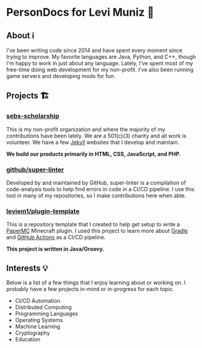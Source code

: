 # PersonDocs for Levi Muniz 🤖

## About ℹ️
I've been writing code since 2014 and have spent every moment since trying to improve. My favorite languages are Java, Python, and C++, though I'm happy to work in just about any language. Lately, I've spent most of my free-time doing web development for my non-profit. I've also been running game servers and developing mods for fun.

## Projects 🏗

### [sebs-scholarship](https://github.com/sebs-scholarship)

This is my non-profit organization and where the majority of my contributions have been lately. We are a 501(c)(3) charity and all work is volunteer. We have a few [Jekyll](jekyllrb.com) websites that I develop and maintain.

**We build our products primarily in HTML, CSS, JavaScript, and PHP.**

### [github/super-linter](https://github.com/github/super-linter)

Developed by and maintained by GitHub, super-linter is a compilation of code-analysis tools to help find errors in code in a CI/CD pipeline. I use this tool in many of my repositories, so I make contributions here when able.

### [leviem1/plugin-template](https://github.com/leviem1/plugin-template)

This is a repository template that I created to help get setup to write a [PaperMC](https://papermc.io/) Minecraft plugin. I used this project to learn more about [Gradle](https://gradle.org/) and [GitHub Actions](https://github.com/features/actions) as a CI/CD pipeline.

**This project is written in Java/Groovy.**

## Interests 💡

Below is a list of a few things that I enjoy learning about or working on. I probably have a few projects in-mind or in-progress for each topic.
* CI/CD Automation
* Distributed Computing
* Programming Languages
* Operating Systems
* Machine Learning
* Cryptography
* Education
